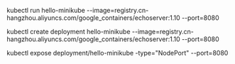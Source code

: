 kubectl run hello-minikube --image=registry.cn-hangzhou.aliyuncs.com/google_containers/echoserver:1.10 --port=8080

kubectl create deployment hello-minikube --image=registry.cn-hangzhou.aliyuncs.com/google_containers/echoserver:1.10 --port=8080


kubectl expose deployment/hello-minikube  -type="NodePort" --port=8080